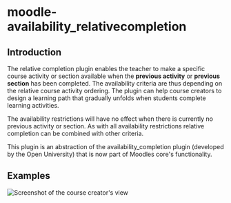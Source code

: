 # moodle-availability_relativecompletion

## Introduction 

The relative completion plugin enables the teacher to make a specific course activity or section available when the **previous activity** or **previous section** has been completed. The availability criteria are thus depending on the relative course activity ordering. The plugin can help course creators to design a learning path that gradually unfolds when students complete learning activities.

The availability restrictions will have no effect when there is currently no previous activity or section. As with all availability restrictions relative completion can be combined with other criteria.

This plugin is an abstraction of the availability_completion plugin (developed by the Open University) that is now part of Moodles core's functionality.

## Examples 

![Screenshot of the course creator's view](http://computationeeldenken.org/wp-content/uploads/2019/09/screenshot.png)

